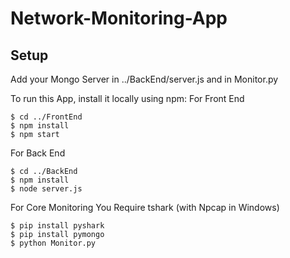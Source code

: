 # Network-Monitoring-App

## Setup

Add your Mongo Server in ../BackEnd/server.js and in Monitor.py

To run this App, install it locally using npm:
For Front End
```
$ cd ../FrontEnd
$ npm install
$ npm start
```
For Back End
```
$ cd ../BackEnd
$ npm install
$ node server.js
```
For Core Monitoring
You Require tshark (with Npcap in Windows)
```
$ pip install pyshark
$ pip install pymongo
$ python Monitor.py
```
